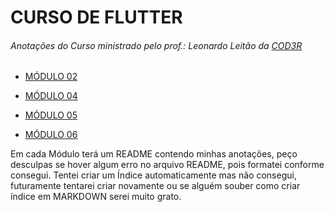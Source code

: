 # CURSO DE FLUTTER
###### Anotações do Curso ministrado pelo prof.: Leonardo Leitão da [COD3R](https://www.cod3r.com.br)

* [MÓDULO 02](https://github.com/MarckVinny/CursoFlutter/tree/main/Modulo02/projeto_perguntas)

* [MÓDULO 04](https://github.com/MarckVinny/CursoFlutter/tree/main/Modulo04/expenses)

* [MÓDULO 05](https://github.com/MarckVinny/CursoFlutter/tree/main/Modulo05/expenses)

* [MÓDULO 06](https://github.com/MarckVinny/CursoFlutter/tree/main/Modulo06/)

Em cada Módulo terá um README contendo minhas anotações, peço desculpas se hover algum erro no arquivo README, pois formatei conforme consegui.
Tentei criar um Índice automaticamente mas não consegui, futuramente tentarei criar novamente ou se alguém souber como criar índice em MARKDOWN serei muito grato.